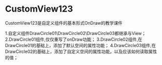 # CustomView123
CustomView123是自定义组件的基本形式OnDraw的教学课件

1.自定义组件DrawCircle01\DrawCircle02\DrawCircle03都继承与View；
2.DrawCircle01组件,仅仅重写了onDraw功能；
3.DrawCircle02组件,在DrawCircle01的基础上，添加了默认空间的属性功能；
4.DrawCircle03组件,在DrawCircle02的基础上，添加了自定义空间的属性功能，以及应该如何读取属性的值；
